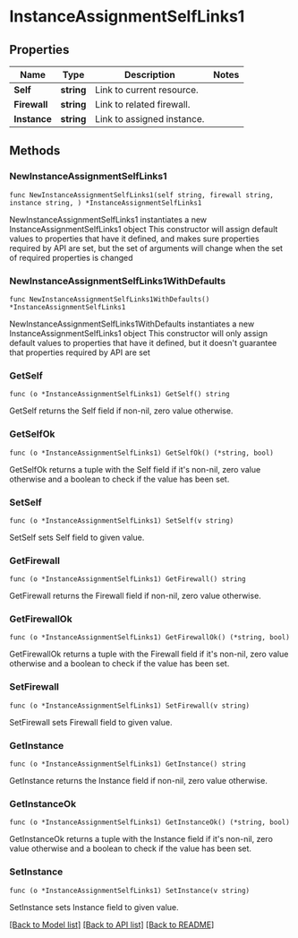 # InstanceAssignmentSelfLinks1

## Properties

Name | Type | Description | Notes
------------ | ------------- | ------------- | -------------
**Self** | **string** | Link to current resource. | 
**Firewall** | **string** | Link to related firewall. | 
**Instance** | **string** | Link to assigned instance. | 

## Methods

### NewInstanceAssignmentSelfLinks1

`func NewInstanceAssignmentSelfLinks1(self string, firewall string, instance string, ) *InstanceAssignmentSelfLinks1`

NewInstanceAssignmentSelfLinks1 instantiates a new InstanceAssignmentSelfLinks1 object
This constructor will assign default values to properties that have it defined,
and makes sure properties required by API are set, but the set of arguments
will change when the set of required properties is changed

### NewInstanceAssignmentSelfLinks1WithDefaults

`func NewInstanceAssignmentSelfLinks1WithDefaults() *InstanceAssignmentSelfLinks1`

NewInstanceAssignmentSelfLinks1WithDefaults instantiates a new InstanceAssignmentSelfLinks1 object
This constructor will only assign default values to properties that have it defined,
but it doesn't guarantee that properties required by API are set

### GetSelf

`func (o *InstanceAssignmentSelfLinks1) GetSelf() string`

GetSelf returns the Self field if non-nil, zero value otherwise.

### GetSelfOk

`func (o *InstanceAssignmentSelfLinks1) GetSelfOk() (*string, bool)`

GetSelfOk returns a tuple with the Self field if it's non-nil, zero value otherwise
and a boolean to check if the value has been set.

### SetSelf

`func (o *InstanceAssignmentSelfLinks1) SetSelf(v string)`

SetSelf sets Self field to given value.


### GetFirewall

`func (o *InstanceAssignmentSelfLinks1) GetFirewall() string`

GetFirewall returns the Firewall field if non-nil, zero value otherwise.

### GetFirewallOk

`func (o *InstanceAssignmentSelfLinks1) GetFirewallOk() (*string, bool)`

GetFirewallOk returns a tuple with the Firewall field if it's non-nil, zero value otherwise
and a boolean to check if the value has been set.

### SetFirewall

`func (o *InstanceAssignmentSelfLinks1) SetFirewall(v string)`

SetFirewall sets Firewall field to given value.


### GetInstance

`func (o *InstanceAssignmentSelfLinks1) GetInstance() string`

GetInstance returns the Instance field if non-nil, zero value otherwise.

### GetInstanceOk

`func (o *InstanceAssignmentSelfLinks1) GetInstanceOk() (*string, bool)`

GetInstanceOk returns a tuple with the Instance field if it's non-nil, zero value otherwise
and a boolean to check if the value has been set.

### SetInstance

`func (o *InstanceAssignmentSelfLinks1) SetInstance(v string)`

SetInstance sets Instance field to given value.



[[Back to Model list]](../README.md#documentation-for-models) [[Back to API list]](../README.md#documentation-for-api-endpoints) [[Back to README]](../README.md)


